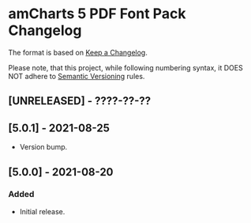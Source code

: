 # amCharts 5 PDF Font Pack Changelog

The format is based on [Keep a Changelog](http://keepachangelog.com/en/1.0.0/).

Please note, that this project, while following numbering syntax, it DOES NOT
adhere to [Semantic Versioning](http://semver.org/spec/v2.0.0.html) rules.

## [UNRELEASED] - ????-??-??


## [5.0.1] - 2021-08-25
- Version bump.


## [5.0.0] - 2021-08-20

### Added
- Initial release.
